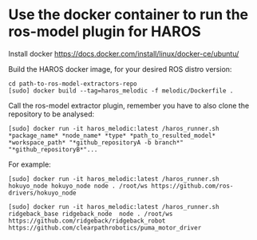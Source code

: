 # Use the docker container to run the ros-model plugin for HAROS

Install docker https://docs.docker.com/install/linux/docker-ce/ubuntu/

Build the HAROS docker image, for your desired ROS distro version:
```
cd path-to-ros-model-extractors-repo
[sudo] docker build --tag=haros_melodic -f melodic/Dockerfile .
```

Call the ros-model extractor plugin, remember you have to also clone the repository to be analysed:

```
[sudo] docker run -it haros_melodic:latest /haros_runner.sh *package_name* *node_name* *type* *path_to_resulted_model* *workspace_path* "*github_repositoryA -b branch*" "*github_repositoryB*"...
```

For example:

```
[sudo] docker run -it haros_melodic:latest /haros_runner.sh hokuyo_node hokuyo_node node . /root/ws https://github.com/ros-drivers/hokuyo_node

[sudo] docker run -it haros_melodic:latest /haros_runner.sh ridgeback_base ridgeback_node  node . /root/ws https://github.com/ridgeback/ridgeback_robot https://github.com/clearpathrobotics/puma_motor_driver
```

